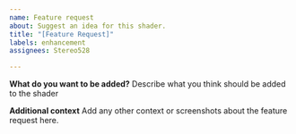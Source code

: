 ```yaml
---
name: Feature request
about: Suggest an idea for this shader.
title: "[Feature Request]"
labels: enhancement
assignees: Stereo528

---
```


**What do you want to be added?**
Describe what you think should be added to the shader

**Additional context**
Add any other context or screenshots about the feature request here.
